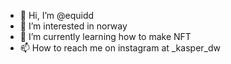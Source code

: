 - 👋 Hi, I’m @equidd
- 👀 I’m interested in norway
- 🌱 I’m currently learning how to make NFT
- 📫 How to reach me on instagram at _kasper_dw

